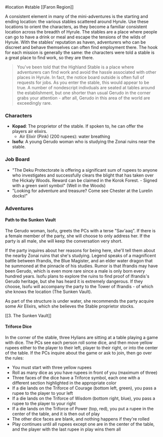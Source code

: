 #location #stable [[Faron Region]]

A consistent element in many of the mini-adventures is the starting and ending location: the various stables scattered around Hyrule. Use these locations to orient the characters, as they become a familiar consistent location across the breadth of Hyrule. The stables are a place where people can go to have a drink or meal and escape the tensions of the wilds of Hyrule. With the stables’ reputation as haven, adventurers who can be discreet and behave themselves can often find employment there. The hook for each mission is generally the same: the characters were told a stable is a great place to find work, so they are there.

>You've been told that the Highland Stable is a place where adventurers can find work and avoid the hassle associated with other places in Hyrule. In fact, the notice board outside is often full of requests for jobs. As you enter the stable, this would appear to be true. A number of nondescript indivduals are seated at tables around the establishment, but one shorter than usual Gerudo in the corner grabs your attention - after all, Gerudo in this area of the world are exceedingly rare.

### Characters
- **Kopad**: The proprietor of the stable. If spoken to, he can offer the players air elixirs.
	- Air Elixir (Pink) (200 rupees): water breathing
- **Isofu**: A young Gerudo woman who is studying the Zonai ruins near the stable.

### Job Board

 - "The Deku Protectorate is offering a significant sum of rupees to anyone who investigates and successfully clears the blight that has taken over the Hickaly Woods. Reward can be claimed in the Korok Forest. - Signed with a green swirl symbol" (Well in the Woods)
 - "Looking for adventure and treasure? Come see Chester at the Lurelin docks!"

### Adventures



#### Path to the Sunken Vault

The Gerudo woman, Isofu, greets the PCs with a terse "Sav'aaq". If there is a female member of the party, she will choose to only address her. If the party is all male, she will keep the conversation very short.

If the party inquires about her reasons for being here, she'll tell them about the nearby Zonai ruins that she's studying. Legend speaks of a magnificent battle between Ifrandis, the Blue Magister, and an elder water dragon that he summoned at the pinnacle of his studies. Rumor is that Ifrandis may have been Gerudo, which is even more rare since a male is only born every hundred years. Isofu plans to explore the ruins to find proof of Ifrandis's Gerudo heritage, but she has heard it is extremely dangerous. If they choose, Isofu will accompany the party to the Tower of Ifrandis - of which she knows the location (The Sunken Vault).

As part of the structure is under water, she recommends the party acquire some Air Elixirs, which she believes the Stable proprietor stocks.

[[3. The Sunken Vault]]

#### Triforce Dice

In the corner of the stable, three Hylians are sitting at a table playing a game with dice. The PCs see each person roll some dice, and then move yellow rupees either to the player to their left, player to their right, or into the center of the table. If the PCs inquire about the game or ask to join, then go over the rules:
 * You must start with three yellow rupees
 * Roll as many dice as you have rupees in front of you (maximum of three)
 * Three faces of the dice have a Triforce symbol, each one with a different section highlighted in the appropriate color
 * If a die lands on the Triforce of Courage (bottom left, green), you pass a rupee to the player to your left
 * If a die lands on the Triforce of Wisdom (bottom right, blue), you pass a rupee to the player to your right
 * If a die lands on the Triforce of Power (top, red), you put a rupee in the center of the table, and it is then out of play
 * The other dice faces are blank, and nothing happens if they're rolled
 * Play continues until all rupees except one are in the center of the table, and the player with the last rupee in play wins them all
